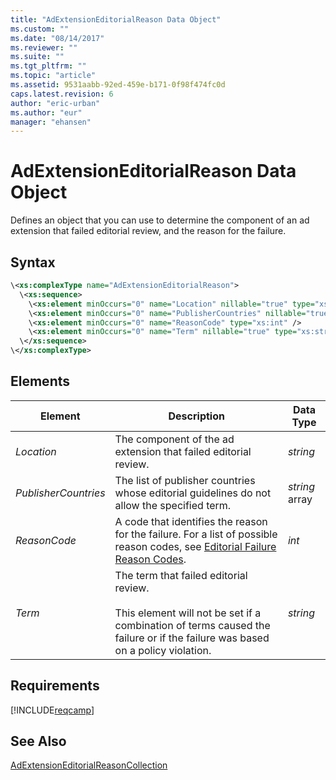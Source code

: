 ```yaml
---
title: "AdExtensionEditorialReason Data Object"
ms.custom: ""
ms.date: "08/14/2017"
ms.reviewer: ""
ms.suite: ""
ms.tgt_pltfrm: ""
ms.topic: "article"
ms.assetid: 9531aabb-92ed-459e-b171-0f98f474fc0d
caps.latest.revision: 6
author: "eric-urban"
ms.author: "eur"
manager: "ehansen"
---
```

# AdExtensionEditorialReason Data Object
Defines an object that you can use to determine the component of an ad extension that failed editorial review, and the reason for the failure.

## Syntax

```xml
\<xs:complexType name="AdExtensionEditorialReason">
  \<xs:sequence>
    \<xs:element minOccurs="0" name="Location" nillable="true" type="xs:string" />
    \<xs:element minOccurs="0" name="PublisherCountries" nillable="true" type="q5:ArrayOfstring" xmlns:q5="http://schemas.microsoft.com/2003/10/Serialization/Arrays" />
    \<xs:element minOccurs="0" name="ReasonCode" type="xs:int" />
    \<xs:element minOccurs="0" name="Term" nillable="true" type="xs:string" />
  \</xs:sequence>
\</xs:complexType>
```

## <a name="Elements"></a>Elements

|Element|Description|Data Type|
|-----------|---------------|-------------|
|*Location*|The component of the ad extension that failed editorial review.|*string*|
|*PublisherCountries*|The list of publisher countries whose editorial guidelines do not allow the specified term.|*string* array|
|*ReasonCode*|A code that identifies the reason for the failure. For a list of possible reason codes, see [Editorial Failure Reason Codes](http://msdn.microsoft.com/library/bing-ads-editorialfailurereasoncodes.aspx).|*int*|
|*Term*|The term that failed editorial review.<br /><br />This element will not be set if a combination of terms caused the failure or if the failure was based on a policy violation.|*string*|

## Requirements
[!INCLUDE[reqcamp](../campaign-api/includes/reqcamp.md)]
## See Also
[AdExtensionEditorialReasonCollection](../campaign-api/adextensioneditorialreasoncollection-data-object.md)  

